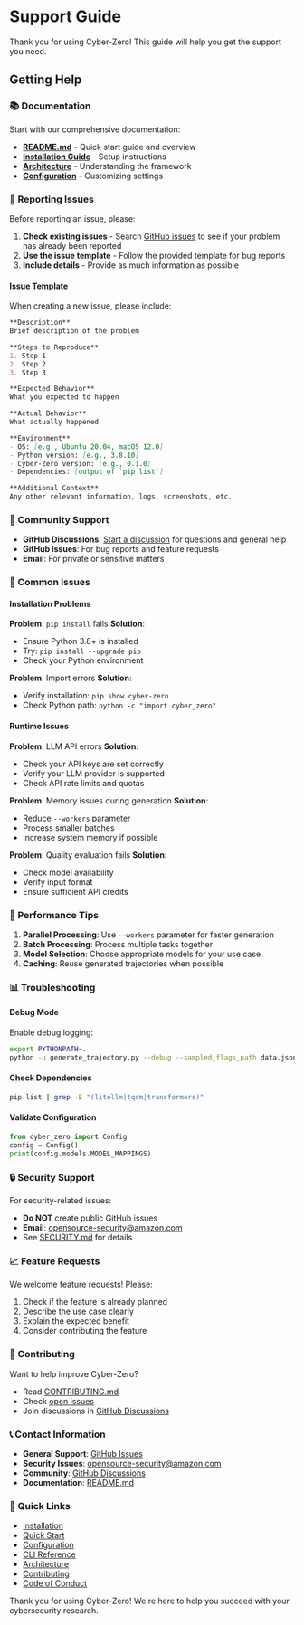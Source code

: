 # Support Guide

Thank you for using Cyber-Zero! This guide will help you get the support you need.

## Getting Help

### 📚 Documentation

Start with our comprehensive documentation:

- **[README.md](README.md)** - Quick start guide and overview
- **[Installation Guide](README.md#installation)** - Setup instructions
- **[Architecture](README.md#architecture)** - Understanding the framework
- **[Configuration](README.md#configuration)** - Customizing settings

### 🐛 Reporting Issues

Before reporting an issue, please:

1. **Check existing issues** - Search [GitHub issues](https://github.com/amazon-science/cyber-zero/issues) to see if your problem has already been reported
2. **Use the issue template** - Follow the provided template for bug reports
3. **Include details** - Provide as much information as possible

#### Issue Template

When creating a new issue, please include:

```markdown
**Description**
Brief description of the problem

**Steps to Reproduce**
1. Step 1
2. Step 2
3. Step 3

**Expected Behavior**
What you expected to happen

**Actual Behavior**
What actually happened

**Environment**
- OS: [e.g., Ubuntu 20.04, macOS 12.0]
- Python version: [e.g., 3.8.10]
- Cyber-Zero version: [e.g., 0.1.0]
- Dependencies: [output of `pip list`]

**Additional Context**
Any other relevant information, logs, screenshots, etc.
```

### 💬 Community Support

- **GitHub Discussions**: [Start a discussion](https://github.com/amazon-science/cyber-zero/discussions) for questions and general help
- **GitHub Issues**: For bug reports and feature requests
- **Email**: For private or sensitive matters

### 🔧 Common Issues

#### Installation Problems

**Problem**: `pip install` fails
**Solution**: 
- Ensure Python 3.8+ is installed
- Try: `pip install --upgrade pip`
- Check your Python environment

**Problem**: Import errors
**Solution**:
- Verify installation: `pip show cyber-zero`
- Check Python path: `python -c "import cyber_zero"`

#### Runtime Issues

**Problem**: LLM API errors
**Solution**:
- Check your API keys are set correctly
- Verify your LLM provider is supported
- Check API rate limits and quotas

**Problem**: Memory issues during generation
**Solution**:
- Reduce `--workers` parameter
- Process smaller batches
- Increase system memory if possible

**Problem**: Quality evaluation fails
**Solution**:
- Check model availability
- Verify input format
- Ensure sufficient API credits

### 🚀 Performance Tips

1. **Parallel Processing**: Use `--workers` parameter for faster generation
2. **Batch Processing**: Process multiple tasks together
3. **Model Selection**: Choose appropriate models for your use case
4. **Caching**: Reuse generated trajectories when possible

### 📊 Troubleshooting

#### Debug Mode

Enable debug logging:

```bash
export PYTHONPATH=.
python -u generate_trajectory.py --debug --sampled_flags_path data.jsonl
```

#### Check Dependencies

```bash
pip list | grep -E "(litellm|tqdm|transformers)"
```

#### Validate Configuration

```python
from cyber_zero import Config
config = Config()
print(config.models.MODEL_MAPPINGS)
```

### 🔒 Security Support

For security-related issues:

- **Do NOT** create public GitHub issues
- **Email**: [opensource-security@amazon.com](mailto:opensource-security@amazon.com)
- See [SECURITY.md](SECURITY.md) for details

### 📈 Feature Requests

We welcome feature requests! Please:

1. Check if the feature is already planned
2. Describe the use case clearly
3. Explain the expected benefit
4. Consider contributing the feature

### 🤝 Contributing

Want to help improve Cyber-Zero?

- Read [CONTRIBUTING.md](CONTRIBUTING.md)
- Check [open issues](https://github.com/amazon-science/cyber-zero/issues)
- Join discussions in [GitHub Discussions](https://github.com/amazon-science/cyber-zero/discussions)

### 📞 Contact Information

- **General Support**: [GitHub Issues](https://github.com/amazon-science/cyber-zero/issues)
- **Security Issues**: [opensource-security@amazon.com](mailto:opensource-security@amazon.com)
- **Community**: [GitHub Discussions](https://github.com/amazon-science/cyber-zero/discussions)
- **Documentation**: [README.md](README.md)

### 🎯 Quick Links

- [Installation](README.md#installation)
- [Quick Start](README.md#quick-start)
- [Configuration](README.md#configuration)
- [CLI Reference](README.md#cli-interface)
- [Architecture](README.md#architecture)
- [Contributing](CONTRIBUTING.md)
- [Code of Conduct](CODE_OF_CONDUCT.md)

Thank you for using Cyber-Zero! We're here to help you succeed with your cybersecurity research. 